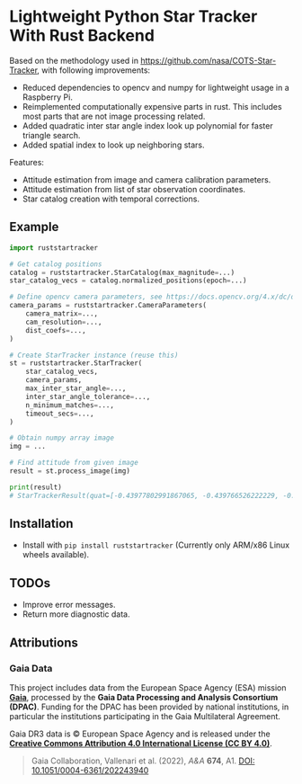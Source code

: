 # Lightweight Python Star Tracker With Rust Backend

Based on the methodology used in https://github.com/nasa/COTS-Star-Tracker, with following improvements:
- Reduced dependencies to opencv and numpy for lightweight usage in a Raspberry Pi.
- Reimplemented computationally expensive parts in rust. This includes most parts that are not image processing related.
- Added quadratic inter star angle index look up polynomial for faster triangle search.
- Added spatial index to look up neighboring stars.

Features:
- Attitude estimation from image and camera calibration parameters.
- Attitude estimation from list of star observation coordinates.
- Star catalog creation with temporal corrections.

## Example

```python
import ruststartracker

# Get catalog positions
catalog = ruststartracker.StarCatalog(max_magnitude=...)
star_catalog_vecs = catalog.normalized_positions(epoch=...)

# Define opencv camera parameters, see https://docs.opencv.org/4.x/dc/dbb/tutorial_py_calibration.html
camera_params = ruststartracker.CameraParameters(
    camera_matrix=...,
    cam_resolution=...,
    dist_coefs=...,
)

# Create StarTracker instance (reuse this)
st = ruststartracker.StarTracker(
    star_catalog_vecs,
    camera_params,
    max_inter_star_angle=...,
    inter_star_angle_tolerance=...,
    n_minimum_matches=...,
    timeout_secs=...,
)

# Obtain numpy array image
img = ...

# Find attitude from given image
result = st.process_image(img)

print(result)
# StarTrackerResult(quat=[-0.43977802991867065, -0.439766526222229, -0.4398997128009796, 0.6478340029716492], match_ids=[1435, 1272, 1140, 2035, 1070, 1438, 1338, 903, 260, 2141, 1771, 1727, 385, 1717, 2204, 2062, 1989, 1634, 708, 1357], n_matches=20, duration_s=0.0003700880042742938)
```

## Installation

- Install with `pip install ruststartracker` (Currently only ARM/x86 Linux wheels available).

## TODOs

- Improve error messages.
- Return more diagnostic data.

## Attributions

### Gaia Data

This project includes data from the European Space Agency (ESA) mission [**Gaia**](https://www.cosmos.esa.int/gaia), processed by the **Gaia Data Processing and Analysis Consortium (DPAC)**.
Funding for the DPAC has been provided by national institutions, in particular the institutions participating in the Gaia Multilateral Agreement.

Gaia DR3 data is © European Space Agency and is released under the [**Creative Commons Attribution 4.0 International License (CC BY 4.0)**](https://creativecommons.org/licenses/by/4.0/).

> Gaia Collaboration, Vallenari et al. (2022), *A\&A* **674**, A1.
> [DOI: 10.1051/0004-6361/202243940](https://doi.org/10.1051/0004-6361/202243940)
